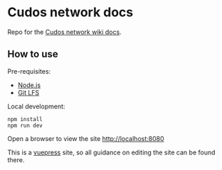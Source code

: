 # Cudos network docs

Repo for the [Cudos network wiki docs](https://cudos-network-docs.netlify.app/).

## How to use

Pre-requisites:
- [Node.js](https://www.nodejs.org/)
- [Git LFS](https://git-lfs.github.com/)

Local development:
```
npm install
npm run dev
```

Open a browser to view the site [http://localhost:8080](http://localhost:8080)

This is a [vuepress](https://vuepress.vuejs.org/) site, so all guidance on editing the site can be found there.


